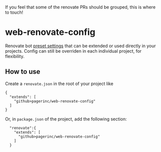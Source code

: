If you feel that some of the renovate PRs should be grouped, this is where to touch!

# web-renovate-config

Renovate bot [preset settings][presets] that can be extended or used directly in your projects.
Config can still be overriden in each individual project, for flexibility.

## How to use

Create a `renovate.json` in the root of your project like
```
{
  "extends": [
    "github>pagerinc/web-renovate-config"
  ]
}
```
Or, in `package.json` of the project, add the following section:
```
  "renovate":{
    "extends": [
      "github>pagerinc/web-renovate-config"
    ]
  }
```

[presets]: https://renovatebot.com/docs/config-presets
[defaultpresets]: https://docs.renovatebot.com/presets-default
[options]: https://docs.renovatebot.com/configuration-options
